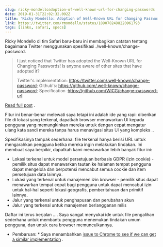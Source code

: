 ```yaml
---
slug: ricky-mondelloadoption-of-well-known-url-for-changing-passwords
date: 2019-01-31T22:02:32.092Z
title: 'Ricky Mondello: Adoption of Well-Known URL for Changing Passwords'
link: https://twitter.com/rmondello/status/1090702498220961793
tags: [links, safari, specs]
---
```

Ricky Mondello di tim Safari baru-baru ini membagikan catatan tentang bagaimana Twitter menggunakan spesifikasi ./well-known/change-password.

> I just noticed that Twitter has adopted the Well-Known URL for Changing Passwords! Is anyone aware of other sites that have adopted it?
> 
> Twitter's implementation: https://twitter.com/.well-known/change-password;
> Github's: https://github.com/.well-known/change-password;
> Specification :https://github.com/WICG/change-password-url

[Read full post](https://twitter.com/rmondello/status/1090702498220961793) .

Fitur ini benar-benar melewati saya tetapi ini adalah ide yang rapi: diberikan file di lokasi yang terkenal, dapatkah browser menawarkan UI kepada pengguna yang memungkinkan mereka untuk dengan cepat mengatur ulang kata sandi mereka tanpa harus menavigasi situs UI yang kompleks ..

Spesifikasinya tampak sederhana: file terkenal hanya berisi URL untuk mengarahkan pengguna ketika mereka ingin melakukan tindakan. Ini membuat saya berpikir, dapatkah kami menawarkan lebih banyak fitur ini:

* Lokasi terkenal untuk model persetujuan berbasis GDPR (izin cookie) - pemilik situs dapat menawarkan tautan ke halaman tempat pengguna dapat mengelola dan berpotensi mencabut semua cookie dan item persetujuan data lainnya.
* Lokasi yang terkenal untuk manajemen izin browser - pemilik situs dapat menawarkan tempat cepat bagi pengguna untuk dapat mencabut izin untuk hal-hal seperti lokasi geografis, pemberitahuan dan primitif lainnya.
* Jalur yang terkenal untuk penghapusan dan perubahan akun
* Jalur yang terkenal untuk manajemen berlangganan milis

Daftar ini terus berjalan .... Saya sangat menyukai ide untuk file pengalihan sederhana untuk membantu pengguna menemukan tindakan umum pengguna, dan untuk cara browser memunculkannya.

* Pembaruan: * Saya menambahkan [issue to Chrome to see if we can get a similar implementation](https://bugs.chromium.org/p/chromium/issues/detail?id=927473) .